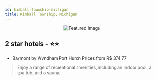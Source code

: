 ```yaml
---
id: kimball-township-michigan
title: Kimball Township, Michigan
---
```


<center><img src="https://i.travelapi.com/hotels/1000000/130000/124500/124479/07fdfc8c_z.jpg" alt="Featured Image" /></center>


##  2 star hotels - ⭐️⭐️

-    [Baymont by Wyndham Port Huron](https://us.hurb.com/hotels/kimball-township/baymont-by-wyndham-port-huron-JNP-JP082682?cmp=18055) Prices from R$ 374,77
   > Enjoy a range of recreational amenities, including an indoor pool, a spa tub, and a sauna.
